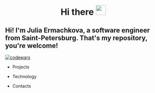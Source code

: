 <h1 align="center">Hi there
<img src="https://github.com/blackcater/blackcater/raw/main/images/Hi.gif" height="32"/></h1>


## Hi! I'm Julia Ermachkova, a software engineer from Saint-Petersburg. That's my repository, you're welcome!

[![codewars](https://www.codewars.com/users/miscanth/badges/micro)](https://www.codewars.com/users/miscanth)

* Projects

* Technology

* Contacts

